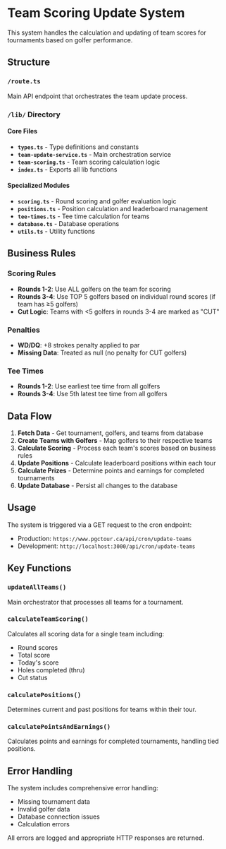 # Team Scoring Update System

This system handles the calculation and updating of team scores for tournaments based on golfer performance.

## Structure

### `/route.ts`

Main API endpoint that orchestrates the team update process.

### `/lib/` Directory

#### Core Files

- **`types.ts`** - Type definitions and constants
- **`team-update-service.ts`** - Main orchestration service
- **`team-scoring.ts`** - Team scoring calculation logic
- **`index.ts`** - Exports all lib functions

#### Specialized Modules

- **`scoring.ts`** - Round scoring and golfer evaluation logic
- **`positions.ts`** - Position calculation and leaderboard management
- **`tee-times.ts`** - Tee time calculation for teams
- **`database.ts`** - Database operations
- **`utils.ts`** - Utility functions

## Business Rules

### Scoring Rules

- **Rounds 1-2**: Use ALL golfers on the team for scoring
- **Rounds 3-4**: Use TOP 5 golfers based on individual round scores (if team has ≥5 golfers)
- **Cut Logic**: Teams with <5 golfers in rounds 3-4 are marked as "CUT"

### Penalties

- **WD/DQ**: +8 strokes penalty applied to par
- **Missing Data**: Treated as null (no penalty for CUT golfers)

### Tee Times

- **Rounds 1-2**: Use earliest tee time from all golfers
- **Rounds 3-4**: Use 5th latest tee time from all golfers

## Data Flow

1. **Fetch Data** - Get tournament, golfers, and teams from database
2. **Create Teams with Golfers** - Map golfers to their respective teams
3. **Calculate Scoring** - Process each team's scores based on business rules
4. **Update Positions** - Calculate leaderboard positions within each tour
5. **Calculate Prizes** - Determine points and earnings for completed tournaments
6. **Update Database** - Persist all changes to the database

## Usage

The system is triggered via a GET request to the cron endpoint:

- Production: `https://www.pgctour.ca/api/cron/update-teams`
- Development: `http://localhost:3000/api/cron/update-teams`

## Key Functions

### `updateAllTeams()`

Main orchestrator that processes all teams for a tournament.

### `calculateTeamScoring()`

Calculates all scoring data for a single team including:

- Round scores
- Total score
- Today's score
- Holes completed (thru)
- Cut status

### `calculatePositions()`

Determines current and past positions for teams within their tour.

### `calculatePointsAndEarnings()`

Calculates points and earnings for completed tournaments, handling tied positions.

## Error Handling

The system includes comprehensive error handling:

- Missing tournament data
- Invalid golfer data
- Database connection issues
- Calculation errors

All errors are logged and appropriate HTTP responses are returned.
